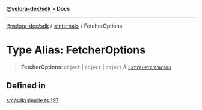 [**@velora-dex/sdk**](../../README.md) • **Docs**

***

[@velora-dex/sdk](../../globals.md) / [\<internal\>](../README.md) / FetcherOptions

# Type Alias: FetcherOptions

> **FetcherOptions**: `object` \| `object` \| `object` & [`ExtraFetchParams`](ExtraFetchParams.md)

## Defined in

[src/sdk/simple.ts:197](https://github.com/paraswap/paraswap-sdk/blob/master/src/sdk/simple.ts#L197)
